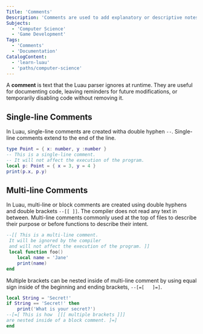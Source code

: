 ```yaml
---
Title: 'Comments' 
Description: 'Comments are used to add explanatory or descriptive notes within a script or program.'
Subjects: 
  - 'Computer Science'
  - 'Game Development'
Tags: 
  - 'Comments'
  - 'Documentation'
CatalogContent: 
  - 'learn-luau'
  - 'paths/computer-science'
---
```


A **comment**  is text that the Luau parser ignores at runtime. They are useful for documenting code, leaving reminders for future modifications, or temporarily disabling code without removing it.

## Single-line Comments

In Luau, single-line comments are created witha double hyphen `--`. Single-line comments extend to the end of the line.

```lua
type Point = { x: number, y :number }
-- This is a single-line comment.
-- It will not affect the execution of the program.
local p: Point = { x = 3, y = 4 }
print(p.x, p.y)
```

## Multi-line Comments

In Luau, multi-line or block comments are created using double hyphens and double brackets `--[[ ]]`. The compiler does not read any text in between. Multi-line comments commonly used at the top of files to describe their purpose or before functions to describe their intent.

```lua
--[[ This is a multi-line comment.
 It will be ignored by the compiler
 and will not affect the execution of the program. ]]
 local function foo()
    local name = 'Jane'
    print(name)
end
```

Multiple brackets can be nested inside of multi-line comment by using equal sign inside of the beginning and ending brackets, `--[=[   ]=]`.

```lua
local String = 'Secret!'
if String == 'Secret!' then
    print('What is your secret?') 
--[=[ This is how  [[[ multiple brackets ]]]
are nested inside of a block comment. ]=]
end
```